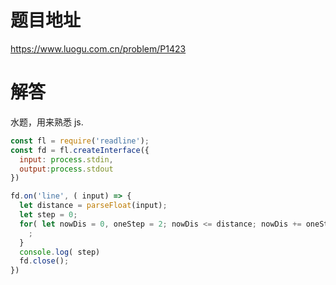 # 题目地址
https://www.luogu.com.cn/problem/P1423

# 解答
水题，用来熟悉 js.

```javascript
const fl = require('readline');
const fd = fl.createInterface({
  input: process.stdin,
  output:process.stdout
})

fd.on('line', ( input) => {
  let distance = parseFloat(input);
  let step = 0;
  for( let nowDis = 0, oneStep = 2; nowDis <= distance; nowDis += oneStep, step++, oneStep*=0.98) {
    ;
  }
  console.log( step)
  fd.close();
})
```
